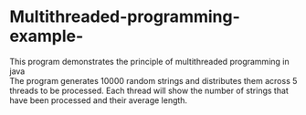 # Multithreaded-programming-example-
This program demonstrates the principle of multithreaded programming in java<br/>
The program generates 10000 random strings and distributes them across 5 threads to be processed. Each thread will show the number of strings that have been processed and their average length. 
